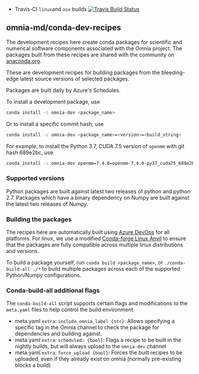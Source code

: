 * Travis-CI `linux`and `osx` builds [![Travis Build Status](https://travis-ci.org/omnia-md/conda-dev-recipes.svg?branch=master)](https://travis-ci.org/omnia-md/conda-dev-recipes)

omnia-md/conda-dev-recipes
--------------------------

The development recipes here create conda packages for scientific and numerical software
components associated with the Omnia project. The packages built from these
recipes are shared with the community on [anaconda.org](https://anaconda.org/omnia).

These are development recipes for building packages from the bleeding-edge latest source
versions of selected packages.

Packages are built daily by Azure's Schedules.

To install a development package, use
```bash
conda install -c omnia-dev <package_name>
```
Or to install a specific commit hash, use
```bash
conda install -c omnia-dev <package_name>=<version>=<build_string>
```
For example, to install the Python 3.7, CUDA 7.5 version of `openmm` with git hash 689e2bc, use
```bash
conda install -c omnia-dev openmm=7.4.0=openmm-7.4.0-py37_cuda75_689e2bc_1
```

### Supported versions

Python packages are built against latest two releases of python and python 2.7.
Packages which have a binary dependency on Numpy are built against the latest
two releases of Numpy.

### Building the packages

The recipes here are automatically built using [Azure DevOps](https://azure.microsoft.com/en-us/services/devops/?cdn=disable)
for all platforms. For linux, we use a modified
[Conda-forge Linux Anvil](https://github.com/conda-forge/docker-images/tree/master/linux-anvil) to ensure that the
packages are fully compatible across multiple linux distributions and versions.

To build a package yourself, run `conda build <package_name>`, or
`./conda-build-all ./*` to build multiple packages across each of the
supported Python/Numpy configurations.

### Conda-build-all additional flags

The `conda-build-all` script supports certain flags and modifications to the `meta.yaml` files to help control the 
build environment.

* meta.yaml `extra`: `include_omnia_label {str}`: Allows specifying a specific tag in the Omnia channel to check the package 
    for dependencies and building against.
* meta.yaml `extra`: `scheduled: {bool}`: Flags a recipe to be built in the nightly builds, but will always upload to the `omnia-dev` channel
* meta.yaml `extra`: `force_upload {bool}`: Forces the built recipes to be uploaded, even if they already exist on omnia (normally pre-existing blocks a build)


